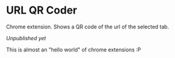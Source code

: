 # URL QR Coder

Chrome extension.
Shows a QR code of the url of the selected tab.

*Unpublished yet*

This is almost an "hello world" of chrome extensions :P